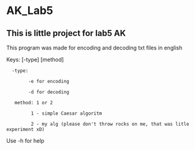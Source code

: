 # AK_Lab5

## This is little project for lab5 AK

This program was made for encoding and decoding txt files in english

Keys: [-type] [method]

      -type:
      
            -e for encoding

            -d for decoding

       method: 1 or 2
       
             1 - simple Caesar algoritm
             
             2 - my alg (please don't throw rocks on me, that was litle experiment xD)
        
 Use -h for help
